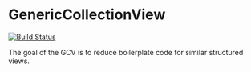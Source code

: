 # GenericCollectionView

[![Build Status](https://travis-ci.com/Arestronaut/GenericCollectionView.svg?branch=master)](https://travis-ci.com/Arestronaut/GenericCollectionView)

The goal of the GCV is to reduce boilerplate code for similar structured views.
